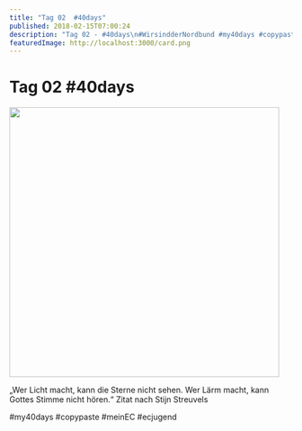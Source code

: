 ```yaml
---
title: "Tag 02  #40days"
published: 2018-02-15T07:00:24
description: "Tag 02 - #40days\n#WirsindderNordbund #my40days #copypaste #meinEC #ecjugend"
featuredImage: http://localhost:3000/card.png
---
```


# Tag 02  #40days

<p><img data-attachment-id="1462" data-permalink="https://www.ec-nordbund.de/40days_02-15_up-tag-02-2/" data-orig-file="https://www.ec-nordbund.de/wp-content/uploads/40DAYS_02-15_UP-tag-02-1.jpg" data-orig-size="1080,1080" data-comments-opened="1" data-image-meta="{&quot;aperture&quot;:&quot;0&quot;,&quot;credit&quot;:&quot;&quot;,&quot;camera&quot;:&quot;&quot;,&quot;caption&quot;:&quot;&quot;,&quot;created_timestamp&quot;:&quot;0&quot;,&quot;copyright&quot;:&quot;&quot;,&quot;focal_length&quot;:&quot;0&quot;,&quot;iso&quot;:&quot;0&quot;,&quot;shutter_speed&quot;:&quot;0&quot;,&quot;title&quot;:&quot;&quot;,&quot;orientation&quot;:&quot;0&quot;}" data-image-title="40DAYS_02-15_UP-tag-02" data-image-description="" data-medium-file="https://www.ec-nordbund.de/wp-content/uploads/40DAYS_02-15_UP-tag-02-1-480x480.jpg" data-large-file="https://www.ec-nordbund.de/wp-content/uploads/40DAYS_02-15_UP-tag-02-1-1024x1024.jpg" class="alignnone size-medium wp-image-1462" src="https://www.ec-nordbund.de/wp-content/uploads/40DAYS_02-15_UP-tag-02-1-480x480.jpg" alt="" width="480" height="480" srcset="https://www.ec-nordbund.de/wp-content/uploads/40DAYS_02-15_UP-tag-02-1-480x480.jpg 480w, https://www.ec-nordbund.de/wp-content/uploads/40DAYS_02-15_UP-tag-02-1-150x150.jpg 150w, https://www.ec-nordbund.de/wp-content/uploads/40DAYS_02-15_UP-tag-02-1-768x768.jpg 768w, https://www.ec-nordbund.de/wp-content/uploads/40DAYS_02-15_UP-tag-02-1-1024x1024.jpg 1024w, https://www.ec-nordbund.de/wp-content/uploads/40DAYS_02-15_UP-tag-02-1.jpg 1080w" sizes="(max-width: 480px) 100vw, 480px" /></p>
<p>&#8222;Wer Licht macht, kann die Sterne nicht sehen. Wer Lärm macht, kann Gottes Stimme nicht hören.&#8220; Zitat nach Stijn Streuvels</p>
<p>#my40days #copypaste #meinEC #ecjugend</p>
